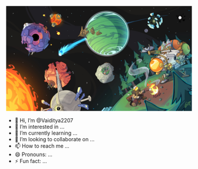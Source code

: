 <div align="center">
  <img src="planets.png"/>
</div>

- 👋 Hi, I’m @Vaiditya2207
- 👀 I’m interested in ...
- 🌱 I’m currently learning ...
- 💞️ I’m looking to collaborate on ...
- 📫 How to reach me ...
- 😄 Pronouns: ...
- ⚡ Fun fact: ...
